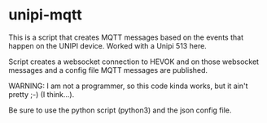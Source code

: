 # unipi-mqtt

This is a script that creates MQTT messages based on the events that happen on the UNIPI device. Worked with a Unipi 513 here.

Script creates a websocket connection to HEVOK and on those websocket messages and a config file MQTT messages are published. 

WARNING: I am not a programmer, so this code kinda works, but it ain't pretty ;-) (I think...). 

Be sure to use the python script (python3) and the json config file. 
